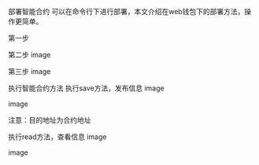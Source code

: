 部署智能合约
可以在命令行下进行部署，本文介绍在web钱包下的部署方法，操作更简单。

第一步

第二步
image

第三步
image

执行智能合约方法
执行save方法，发布信息
image

image

注意：目的地址为合约地址

执行read方法，查看信息
image

image